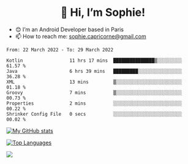 <h1 align="center"> 👋 Hi, I’m Sophie! </h1>  

- 😊 I’m an Android Developer based in Paris
- 📫 How to reach me: sophie.capricorne@gmail.com


<!--START_SECTION:waka-->

```text
From: 22 March 2022 - To: 29 March 2022

Kotlin                 11 hrs 17 mins  ███████████████▒░░░░░░░░░   61.57 %
Java                   6 hrs 39 mins   █████████░░░░░░░░░░░░░░░░   36.28 %
XML                    13 mins         ▒░░░░░░░░░░░░░░░░░░░░░░░░   01.18 %
Groovy                 7 mins          ▒░░░░░░░░░░░░░░░░░░░░░░░░   00.73 %
Properties             2 mins          ░░░░░░░░░░░░░░░░░░░░░░░░░   00.22 %
Shrinker Config File   0 secs          ░░░░░░░░░░░░░░░░░░░░░░░░░   00.02 %
```

<!--END_SECTION:waka-->

[![My GitHub stats](https://github-readme-stats.vercel.app/api?username=sophicapri&show_icons=true&theme=buefy)](https://github.com/anuraghazra/github-readme-stats)

[![Top Languages](https://github-readme-stats.vercel.app/api/top-langs/?username=sophicapri&langs_count=2&layout=compact)](https://github.com/anuraghazra/github-readme-stats)

![](https://github-readme-streak-stats.herokuapp.com/?user=sophicapri)
